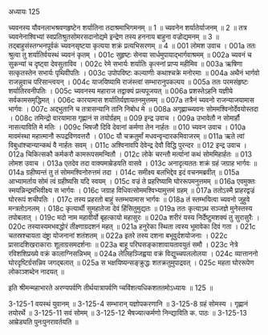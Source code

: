 अध्यायः 125

च्यवनस्य यौवनलाभश्रवणहृष्टेन शर्यातिना तदाश्रमाभिगमनम् ॥ 1 ॥ च्यवनेन शर्यातेर्याजनम् ॥ 2 ॥ तत्र च्यवनेनाश्विभ्यां स्वप्रतिश्रुतसोमरसदानोद्यमे इन्द्रेण तस्य हननाय बाहुना वज्रोद्यमनम् ॥ 3 ॥ तद्बाहुसंस्तग्भनपूर्वकं च्यवनसृष्टया कृत्यया शक्रं प्रत्यभिसरणम् ॥ 4 ॥
001 लोमश उवाच ।
001a ततः श्रुत्वा तु शर्यातिर्वयस्थं च्यवनं कृतम् ।
001c सुहृष्टः सेनया सार्धमुपायाद्भार्गवाश्रमम् ॥
002a च्यवनं च सुकन्यां च दृष्ट्वा देवसुताविव ।
002c रेमे सभार्यः शर्यातिः कृत्स्नां प्राप्य महीमिव ॥
003a ऋषिणा सत्कृतस्तेन सभार्यः पृथिवीपतिः ।
003c उपोपविष्टः कल्याणीः कथाश्चक्रे मनोरमाः ॥
004a अथैनं भार्गवो राजन्नुवाच परिसान्त्वयन् ।
004c याजयिष्यामि राजंस्त्वां सम्भारानुपकल्पय ॥
005a ततः परमसंहृष्टः शर्यातिरवनीपतिः ।
005c च्यवनस्य महाराज तद्वाक्यं प्रत्यपूजयत् ॥
006a प्रशस्तेऽहनि यज्ञीये सर्वकामसमृद्धिमत् ।
006c कारयामास शर्यातिर्यज्ञायतनमुत्तमम् ॥
007a तत्रैनं च्यवनो राजन्याजयामास भार्गवः ।
007c अद्भुतानि च तत्रासन्यानि तानि निबोध मे ॥
008a अगृह्णाच्च्यवनः सोममश्विनोर्देवयोस्तदा ।
008c तमिन्द्रो वारयामास गृह्णानं स तयोर्ग्रहम् ॥
009 इन्द्र उवाच ।
009a उभावेतौ न सोमार्हौ नासत्याविति मे मतिः ।
009c भिषजौ दिवि देवानां कर्मणा तेन नार्हतः ॥
010 च्यवन उवाच ।
010a मावमंस्था महात्मानौ रूपद्रविणवत्तरौ ।
010c यौ चक्रतुर्मां मधवन्वृन्दारकमिवाजरम् ॥
011a ऋते त्वां विबुधांश्चान्यान्कथं वै नार्हतः सवम् ।
011c अश्विनावपि देवेन्द्र देवौ विद्धि पुरन्दर ॥
012 इन्द्र उवाच ।
012a चिकित्सकौ कर्मकरौ कामरूपसमन्वितौ ।
012c लोके चरन्तौ मर्त्यानां कथं सोममिहार्हतः ॥
013 लोमश उवाच ।
013a एतदेव तदा वाक्यमाम्रेडयति वासवे ।
013c अनादृत्यततः शक्रं ग्रहं जग्राह भार्गवः ॥
014a ग्रहीष्यन्तं तु तं सोममश्विनोरुत्तमं तदा ।
014c समीक्ष्य बलभिद्देव इदं वचनमब्रवीत् ॥
015a आभ्यामर्ताय सोमं त्वं ग्रहीष्यसि यदि स्वयम् ।
015c वज्रं ते प्रहरिष्यामि घोररूपमनुत्तमम् ॥
016a एवमुक्तः स्मयन्निन्द्रमभिवीक्ष्य स भार्गवः ।
016c जग्राह विधिवत्सोममश्विभ्यामुत्तमं ग्रहम् ॥
017a ततोऽस्मै प्राहरद्वज्रं घोररूपं शचीपतिः ।
017c तस्य प्रहरतो बाहुं स्तम्भयामास भार्गवः ॥
018a तं स्तम्भयित्वा च्यवनो जुहुवे मन्त्रतोऽनलम् ।
018c कृत्यार्थी सुमहातेजा देवं हिंसितुमुद्यतः ॥
019a ततः कृत्याऽथ सञ्जज्ञे मुनेस्तस्य तपोबलात् ।
019c मदो नाम महावीर्यो बृहत्कायो महासुरः ॥
020a शरीरं यस्य निर्देष्टुमशक्यं तु सुरासुरैः ।
020c तस्यास्यमभवद्धोरं तीक्ष्णाग्रदशनं महत् ॥
021a हनुरेका स्थिता त्वस्य भूमावेका दिवं गता ।
021c चतस्रश्चायता दंष्ट्रा योजनानां शतंशतम् ॥
022a इतरे तस्य दशना बभूवुर्दशयोजनाः ।
022c प्रासादशिखराकाराः शूलाग्रसमदर्शनाः ॥
023a बाहू परिघसङ्काशावायतावयुतं समौ ।
023c नेत्रे रविशशिप्रख्ये वक्रं कालाग्निसन्निभम् ॥
024a लेलिहञ्जिह्वया वक्रं विद्युच्चपललोलया ।
024c व्यात्ताननो घोरदृष्टिर्ग्रसन्निव जगद्बलात् ॥
025a स भक्षयिष्यन्सङ्क्रुद्धः शतक्रतुमुपाद्रवत् ।
025c महता घोररूपेण लोकाञ्शब्देन नादयत् ॥

इति श्रीमन्महाभारते अरण्यपर्वणि तीर्थयात्रापर्वणि प्चविंशत्यधिकशततमोऽध्यायः ॥ 125 ॥

3-125-1 वयस्थं युवानम् ॥ 3-125-4 सम्भारान् यज्ञोपकरणानि ॥ 3-125-8 ग्रहं सोमस्य । गृह्णानं तयोरर्थे ॥ 3-125-11 सवं सोमम् ॥ 3-125-12 भैषज्यात्कर्मणो निन्द्याविति क. पाठः ॥ 3-125-13 आम्रेड्यति पुनःपुनरावर्तयति ॥